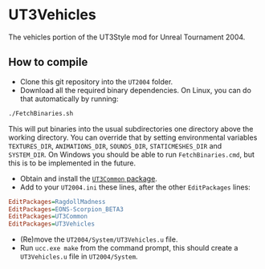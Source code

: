 UT3Vehicles
===========

The vehicles portion of the UT3Style mod for Unreal Tournament 2004.

## How to compile

* Clone this git repository into the `UT2004` folder.
* Download all the required binary dependencies. On Linux, you can do that automatically by running:
```bash
./FetchBinaries.sh
```
This will put binaries into the usual subdirectories one directory above the working directory. You can override that by setting environmental variables `TEXTURES_DIR`, `ANIMATIONS_DIR`, `SOUNDS_DIR`, `STATICMESHES_DIR` and `SYSTEM_DIR`. On Windows you should be able to run `FetchBinaries.cmd`, but this is to be implemented in the future.
* Obtain and install the [`UT3Common` package](https://github.com/GreatEmerald/UT3Common).
* Add to your `UT2004.ini` these lines, after the other `EditPackages` lines:
```ini
EditPackages=RagdollMadness
EditPackages=EONS-Scorpion_BETA3
EditPackages=UT3Common
EditPackages=UT3Vehicles
```
* (Re)move the `UT2004/System/UT3Vehicles.u` file.
* Run `ucc.exe make` from the command prompt, this should create a `UT3Vehicles.u` file in `UT2004/System`.
